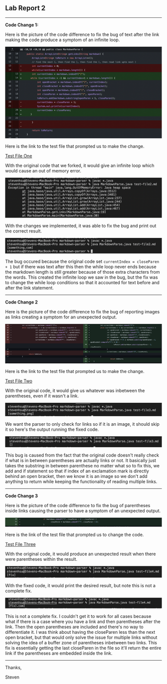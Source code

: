 ## Lab Report 2

---

**Code Change 1:**

Here is the picture of the code difference to fix the bug of text after the link making the code produce a symptom of an infinite loop.

![pic1](changeOne.png)

Here is the link to the test file that prompted us to make the change.

[Test File One](https://github.com/Steven-Hsu1/markdown-parser/blob/main/test2.md)

With the original code that we forked, it would give an infinite loop which would cause an out of memory error. 

![errorChangeOne](errorChangeOne.png)

With the changes we implemented, it was able to fix the bug and print out the correct result.

![workChangeOne](workChangeOne.png)

The bug occured because the original code set `currentIndex = closeParen + 1` but if there was text after this then the while loop never ends because the markdown length is still greater because of those extra characters from the words. This created the infinite loop we saw in the bug, but the fix was to change the while loop conditions so that it accounted for text before and after the link statement.

---

**Code Change 2**

Here is the picture of the code difference to fix the bug of reporting images as links creating a symptom for an unexpected output.

![picture](changeTwo.png)

Here is the link to the test file that prompted us to make the change.

[Test File Two](https://github.com/Steven-Hsu1/markdown-parser/blob/main/test-file3.md)

With the original code, it would give us whatever was inbetween the parentheses, even if it wasn't a link. 

![errorChangeTwo](errorChangeTwo.png)

We want the parser to only check for links so if it is an image, it should skip it so here's the output running the fixed code.

![workChangeTwo](workChangeTwo.png)

This bug is caused from the fact that the original code doesn't really check if what is in between parentheses are actually links or not. It basically just takes the substring in between parenthese no matter what so to fix this, we add and if statement so that if index of an exclamation mark is directly behind an open bracket, then we know it is an image so we don't add anything to return while keeping the functionality of reading multiple links.

---

**Code Change 3**

Here is the picture of the code difference to fix the bug of parentheses inside links causing the parser to have a symptom of an unexpected output.

![changeThree](changeThree.png)

Here is the link of the test file that prompted us to change the code.

[Test File Three](https://github.com/Steven-Hsu1/markdown-parser/blob/main/test-file4.md)

With the original code, it would produce an unexpected result when there were parentheses within the result.

![errorChangeThree](errorChangeThree.png)

With the fixed code, it would print the desired result, but note this is not a complete fix.

![workChangeThree](workChangeThree.png)

This is not a complete fix. I couldn't get it to work for all cases because what if there is a case where you have a link and then parentheses after the link. Then the open parentheses are included and there's no way to differentiate it. I was think about having the closeParen less than the next open bracket, but that would only solve the issue for multiple links without solving the idea of a buffer zone of parentheses inbetween two links. This fix is essentially getting the last closeParen in the file so it'll return the entire link if the parentheses are embedded inside the link. 

___

Thanks,

Steven